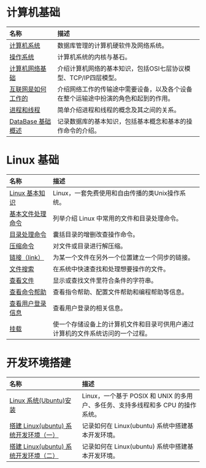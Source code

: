 # 计算机基础

| 名称 | 描述 |
| :-- | :-- |
| [计算机系统](../2019/03/computer/ComputerSystem.md) | 数据库管理的计算机硬软件及网络系统。 |
| [操作系统](../2019/03/computer/OperatingSystem.md) | 计算机系统的内核与基石。 |
| [计算机网络基础](../2019/02/computer/NetworkBasics.md) | 介绍计算机网络的基本知识，包括OSI七层协议模型、TCP/IP四层模型。 |
| [互联网是如何工作的](../2019/02/computer/HowTheInternetWorks.md) | 介绍网络工作的传输途中需要设备，以及各个设备在整个运输途中扮演的角色和起到的作用。 |
| [进程和线程](../2019/03/computer/ProcessAndThread.md) | 简单介绍进程和线程的概念及其之间的关系。 |
| [DataBase 基础概述](../2019/02/computer/DataBaseIntroduction.md) | 记录数据库的基本知识，包括基本概念和基本的操作命令的介绍。 |

# Linux 基础

| 名称 | 描述 |
| :-- | :-- |
| [Linux 基本知识](../2019/04/computer/LinuxBasis.md) | Linux，一套免费使用和自由传播的类Unix操作系统。 |
| [基本文件处理命令](../2019/04/computer/FileHandling.md) | 列举介绍 Linux 中常用的文件和目录处理命令。 |
| [目录处理命令](../2019/03/computer/dir-manage.md) | 囊括目录的增删改查操作命令。 |
| [压缩命令](../2019/03/computer/compress-file.md) | 对文件或目录进行解压缩。 |
| [链接（link）](../2019/04/computer/LinuxLink.md) | 为某一个文件在另外一个位置建立一个同步的链接。 |
| [文件搜索](../2019/04/computer/FileSearch.md) | 在系统中快速查找和处理想要操作的文件。 |
| [查看文件](../2019/04/computer/FileView.md) | 显示或查找文件里符合条件的字符串。 |
| [查看命令帮助](../2019/04/computer/ViewHelp.md) | 查看指令帮助、配置文件帮助和编程帮助等信息。 |
| [查看用户登录信息](../2019/04/computer/UserLog.md) | 查看用户登录的相关信息。 |
| [挂载](../2019/04/computer/Mount.md) | 使一个存储设备上的计算机文件和目录可供用户通过计算机的文件系统访问的一个过程。 |

# 开发环境搭建

| 名称 | 描述 |
| :-- | :-- |
| [Linux 系统(Ubuntu)安装](../2019/03/computer/LinuxSystemInstallation.md) | Linux，一个基于 POSIX 和 UNIX 的多用户、多任务、支持多线程和多 CPU 的操作系统。 |
| [搭建 Linux(ubuntu) 系统开发环境（一）](../2019/03/computer/LinuxDev-0.md) | 记录如何在 Linux(ubuntu) 系统中搭建基本开发环境。 |
| [搭建 Linux(ubuntu) 系统开发环境（二）](../2019/03/computer/LinuxDev-1.md) | 记录如何在 Linux(ubuntu) 系统中搭建基本开发环境。 |
